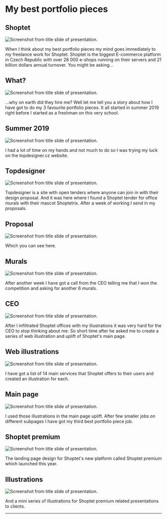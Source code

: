 # My best portfolio pieces



## Shoptet

![Screenshot from title slide of presentation.](img/01-slide.jpg)

When I think about my best portfolio pieces my mind goes immediately to my freelance work for Shoptet. Shoptet is the biggest E-commerce platform in Czech Republic with over 28 000 e-shops running on their servers and 21 billion dollars annual turnover. You might be asking…



## What?

![Screenshot from title slide of presentation.](img/02-slide.jpg)

…why on earth did they hire me?
Well let me tell you a story about how I have got to do my 3 favourite portfolio pieces. 
It all started in summer 2019 right before I started as a freshman on this very school.



## Summer 2019

![Screenshot from title slide of presentation.](img/03-slide.jpg)

I had a lot of time on my hands and not much to do so I was trying my luck on the topdesigner.cz website.



## Topdesigner

![Screenshot from title slide of presentation.](img/04-slide.jpg)

Topdesigner is a site with open tenders where anyone can join in with their design proposal. And it was here where I found a Shoptet tender for office murals with their mascot Shoptetrix. After a week of working I send in my proposals.



## Proposal

![Screenshot from title slide of presentation.](img/05-slide.jpg)

Which you can see here. 



## Murals

![Screenshot from title slide of presentation.](img/06-slide.jpg)

After another week I have got a call from the CEO telling me that I won the competition and asking for another 6 murals.



## CEO

![Screenshot from title slide of presentation.](img/07-slide.jpg)

After I infiltrated Shoptet offices with my illustrations it was very hard for the CEO to stop thinking about me. So short time after he asked me to create a series of web illustration and uplift of Shoptet's main page.



## Web illustrations

![Screenshot from title slide of presentation.](img/08-slide.jpg)

I have got a list of 14 main services that Shoptet offers to their users and created an illustration for each.



## Main page

![Screenshot from title slide of presentation.](img/09-slide.jpg)

I used those illustrations in the main page uplift. 
After few smaller jobs on different subpages I have got my third best portfolio piece job.



## Shoptet premium

![Screenshot from title slide of presentation.](img/10-slide.jpg)

The landing page design for Shoptet's new platform called Shoptet premium which launched this year.



## Illustrations

![Screenshot from title slide of presentation.](img/11-slide.jpg)

And a mini series of illustrations for Shoptet premium related presentations to clients.



---




